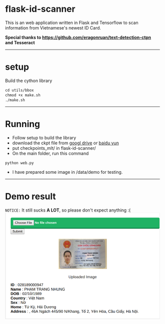 # flask-id-scanner


This is an web application written in Flask and Tensorflow to scan information from Vietnamese's newest ID Card.

**Special thanks to https://github.com/eragonruan/text-detection-ctpn and Tesseract**


***
# setup
Build the cython library
```shell
cd utils/bbox
chmod +x make.sh
./make.sh
```
***
# Running
- Follow setup to build the library 
- download the ckpt file from [googl drive](https://drive.google.com/file/d/1HcZuB_MHqsKhKEKpfF1pEU85CYy4OlWO/view?usp=sharing) or [baidu yun](https://pan.baidu.com/s/1BNHt_9fiqRPGmEXPaxaFXw)
- put checkpoints_mlt/ in flask-id-scanner/
- On the main folder, run this command

```shell
python web.py
```

- I have prepared some image in /data/demo for testing.


***
# Demo result
`NOTICE:` It still sucks **A LOT**, so please don't expect anything :(
<img src="demo.png"/>

